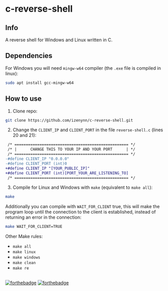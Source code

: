 # c-reverse-shell

## Info

A reverse shell for Windows and Linux written in C.

## Dependencies

For Windows you will need `mingw-w64` compiler (the `.exe` file is compiled in linux):
```sh
sudo apt install gcc-mingw-w64
```

## How to use

1. Clone repo:
```sh
git clone https://github.com/izenynn/c-reverse-shell.git
```

2. Change the `CLIENT_IP` and `CLIENT_PORT` in the file `reverse-shell.c` (lines 20 and 21):
```diff
 /* ================================================== */
 /* |      CHANGE THIS TO YOUR IP AND YOUR PORT      | */
 /* ================================================== */
-#define CLIENT_IP "0.0.0.0"
-#define CLIENT_PORT (int)0
+#define CLIENT_IP "[YOUR_PUBLIC_IP]"
+#define CLIENT_PORT (int)[PORT_YOUR_ARE_LISTENING_TO]
 /* ================================================== */
```


3. Compile for Linux and Windows with `make` (equivalent to `make all`):
```sh
make
```

Additionally you can compile with `WAIT_FOR_CLIENT` true, this will make the program loop until the connection to the client is established, instead of returning an error in the connection:
```sh
make WAIT_FOR_CLIENT=TRUE
```

Other Make rules:
- `make all`
- `make linux`
- `make windows`
- `make clean`
- `make re`

##
[![forthebadge](https://forthebadge.com/images/badges/made-with-c.svg)](https://forthebadge.com)
[![forthebadge](https://forthebadge.com/images/badges/thats-how-they-get-you.svg)](https://forthebadge.com)
